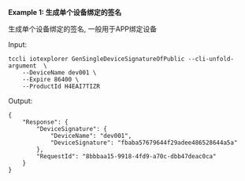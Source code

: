 **Example 1: 生成单个设备绑定的签名**

生成单个设备绑定的签名,  一般用于APP绑定设备

Input: 

```
tccli iotexplorer GenSingleDeviceSignatureOfPublic --cli-unfold-argument  \
    --DeviceName dev001 \
    --Expire 86400 \
    --ProductId H4EAI7TIZR
```

Output: 
```
{
    "Response": {
        "DeviceSignature": {
            "DeviceName": "dev001",
            "DeviceSignature": "fbaba57679644f29adee486528644a5a"
        },
        "RequestId": "8bbbaa15-9918-4fd9-a70c-dbb47deac0ca"
    }
}
```

